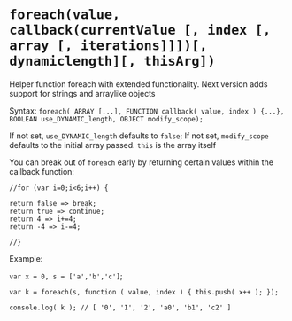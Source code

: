 # `foreach(value, callback(currentValue [, index [, array [, iterations]]])[, dynamiclength][, thisArg])`
Helper function foreach with extended functionality.
Next version adds support for strings and arraylike objects

Syntax: `foreach( ARRAY [...], FUNCTION callback( value, index ) {...}, BOOLEAN use_DYNAMIC_length, OBJECT modify_scope);`


If not set, `use_DYNAMIC_length` defaults to `false`;
If not set, `modify_scope` defaults to the initial array passed.
`this` is the array itself

You can break out of `foreach` early by returning certain values within the callback function:

`//for (var i=0;i<6;i++) {`

    return false => break;
    return true => continue;
    return 4 => i+=4;
    return -4 => i-=4;

`//}`

Example:

`var x = 0, s = ['a','b','c']`;

`var k = foreach(s, function ( value, index ) {
    this.push( x++ );
});`

`console.log( k ); // [ '0', '1', '2', 'a0', 'b1', 'c2' ]`
